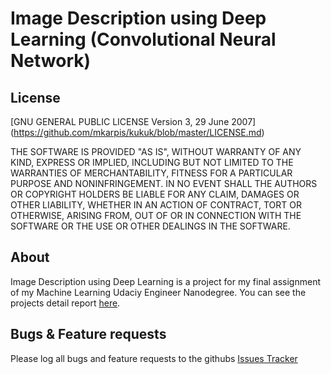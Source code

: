 # Image Description using Deep Learning (Convolutional Neural Network)


## License ##
[GNU GENERAL PUBLIC LICENSE Version 3, 29 June 2007] (https://github.com/mkarpis/kukuk/blob/master/LICENSE.md)

THE SOFTWARE IS PROVIDED "AS IS", WITHOUT WARRANTY OF ANY KIND, EXPRESS OR IMPLIED, INCLUDING BUT NOT LIMITED TO THE WARRANTIES OF MERCHANTABILITY, FITNESS FOR A PARTICULAR PURPOSE AND NONINFRINGEMENT. IN NO EVENT SHALL THE AUTHORS OR COPYRIGHT HOLDERS BE LIABLE FOR ANY CLAIM, DAMAGES OR OTHER LIABILITY, WHETHER IN AN ACTION OF CONTRACT, TORT OR OTHERWISE, ARISING FROM, OUT OF OR IN CONNECTION WITH THE SOFTWARE OR THE USE OR OTHER DEALINGS IN THE SOFTWARE.



## About ##
Image Description using Deep Learning is a project for my final assignment of my Machine Learning Udaciy Engineer Nanodegree. You can see the projects detail report [here](https://github.com/mkarpis/convnet_capstone/blob/master/project_report_v2.ipynb).




## Bugs & Feature requests ##
Please log all bugs and feature requests to the githubs [Issues Tracker](https://github.com/mkarpis/convnet_capstone/issues) 
